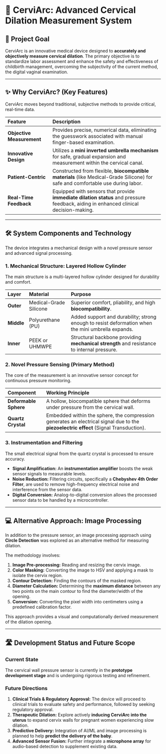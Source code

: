 # 🤰 CerviArc: Advanced Cervical Dilation Measurement System

## 🌟 Project Goal
CerviArc is an innovative medical device designed to **accurately and objectively measure cervical dilation**. The primary objective is to standardize labor assessment and enhance the safety and effectiveness of childbirth management, overcoming the subjectivity of the current method, the digital vaginal examination.

---

## ✨ Why CerviArc? (Key Features)

CerviArc moves beyond traditional, subjective methods to provide critical, real-time data.

| Feature | Description |
| :--- | :--- |
| **Objective Measurement** | Provides precise, numerical data, eliminating the guesswork associated with manual finger-based examination. |
| **Innovative Design** | Utilizes a **mini inverted umbrella mechanism** for safe, gradual expansion and measurement within the cervical canal. |
| **Patient-Centric** | Constructed from flexible, **biocompatible materials** (like Medical-Grade Silicone) for safe and comfortable use during labor. |
| **Real-Time Feedback** | Equipped with sensors that provide **immediate dilation status** and pressure feedback, aiding in enhanced clinical decision-making. |

---

## 🛠️ System Components and Technology

The device integrates a mechanical design with a novel pressure sensor and advanced signal processing.

### 1. Mechanical Structure: Layered Hollow Cylinder

The main structure is a multi-layered hollow cylinder designed for durability and comfort.

| Layer | Material | Purpose |
| :--- | :--- | :--- |
| **Outer** | Medical-Grade Silicone | Superior comfort, pliability, and high **biocompatibility**. |
| **Middle** | Polyurethane (PU) | Added support and durability; strong enough to resist deformation when the mini umbrella expands. |
| **Inner** | PEEK or UHMWPE | Structural backbone providing **mechanical strength** and resistance to internal pressure. |

### 2. Novel Pressure Sensing (Primary Method)

The core of the measurement is an innovative sensor concept for continuous pressure monitoring.

| Component | Working Principle |
| :--- | :--- |
| **Deformable Sphere** | A hollow, biocompatible sphere that deforms under pressure from the cervical wall. |
| **Quartz Crystal** | Embedded within the sphere, the compression generates an electrical signal due to the **piezoelectric effect** (Signal Transduction). |

### 3. Instrumentation and Filtering

The small electrical signal from the quartz crystal is processed to ensure accuracy.

* **Signal Amplification:** An **instrumentation amplifier** boosts the weak sensor signals to measurable levels.
* **Noise Reduction:** Filtering circuits, specifically a **Chebyshev 4th Order Filter**, are used to remove high-frequency electrical noise and interference from the sensor data.
* **Digital Conversion:** Analog-to-digital conversion allows the processed sensor data to be handled by a microcontroller.

---

## 💻 Alternative Approach: Image Processing

In addition to the pressure sensor, an image processing approach using **Circle Detection** was explored as an alternative method for measuring dilation.

The methodology involves:
1.  **Image Pre-processing:** Reading and resizing the cervix image.
2.  **Color Masking:** Converting the image to HSV and applying a mask to isolate the cervix region.
3.  **Contour Detection:** Finding the contours of the masked region.
4.  **Diameter Calculation:** Determining the **maximum distance** between any two points on the main contour to find the diameter/width of the opening.
5.  **Conversion:** Converting the pixel width into centimeters using a predefined calibration factor.

This approach provides a visual and computationally derived measurement of the dilation opening.

---

## 🛣️ Development Status and Future Scope

### Current State
The cervical wall pressure sensor is currently in the **prototype development stage** and is undergoing rigorous testing and refinement.

### Future Directions
1.  **Clinical Trials & Regulatory Approval:** The device will proceed to clinical trials to evaluate safety and performance, followed by seeking regulatory approval.
2.  **Therapeutic Dilation:** Explore actively **inducing CerviArc into the uterus** to expand cervix walls for pregnant women experiencing slow dilation.
3.  **Predictive Delivery:** Integration of AI/ML and image processing is planned to help **predict the delivery of the baby**.
4.  **Advanced Sensor Fusion:** Further integrate a **microphone array** for audio-based detection to supplement existing data.
